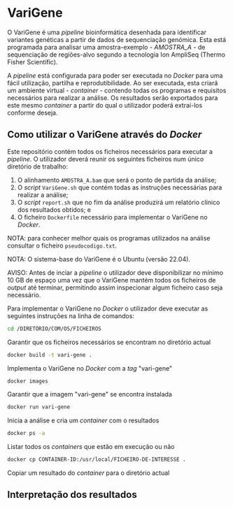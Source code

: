 # VariGene

O VariGene é uma *pipeline* bioinformática desenhada para identificar variantes genéticas a partir de dados de sequenciação genómica. Esta está programada para analisar uma amostra-exemplo - *AMOSTRA_A* - de sequenciação de regiões-alvo segundo a tecnologia Ion AmpliSeq (Thermo Fisher Scientific).

A *pipeline* está configurada para poder ser executada no *Docker* para uma fácil utilização, partilha e reprodutibilidade. Ao ser executada, esta criará um ambiente virtual - *container* - contendo todas os programas e requisitos necessários para realizar a análise. Os resultados serão exportados para este mesmo *container* a partir do qual o utilizador poderá extraí-los conforme deseja.

## Como utilizar o VariGene através do *Docker*

Este repositório contém todos os ficheiros necessários para executar a *pipeline*. O utilizador deverá reunir os seguintes ficheiros num único diretório de trabalho:

  1. O alinhamento `AMOSTRA_A.bam` que será o ponto de partida da análise;
  2. O *script* `VariGene.sh` que contém todas as instruções necessárias para realizar a análise;
  3. O *script* `report.sh` que no fim da análise produzirá um relatório clínico dos resultados obtidos; e
  4. O ficheiro `Dockerfile` necessário para implementar o VariGene no *Docker*.

NOTA: para conhecer melhor quais os programas utilizados na análise consultar o ficheiro `pseudocodigo.txt`.

NOTA: O sistema-base do VariGene é o Ubuntu (versão 22.04).

AVISO: Antes de inciar a *pipeline* o utilizador deve disponibilizar no mínimo 10 GB de espaço uma vez que o VariGene mantém todos os ficheiros de *output* até terminar, permitindo assim inspecionar algum ficheiro caso seja necessário.

Para implementar o VariGene no *Docker* o utilizador deve executar as seguintes instruções na linha de comandos:

```bash
cd /DIRETÓRIO/COM/OS/FICHEIROS
```
Garantir que os ficheiros necessários se encontram no diretório actual

```bash
docker build -t vari-gene .
```
Implementa o VariGene no *Docker* com a *tag* "vari-gene"

```bash
docker images
```
Garantir que a imagem "vari-gene" se encontra instalada

```bash
docker run vari-gene
```
Inicia a análise e cria um *container* com o resultados

```bash
docker ps -a
```
Listar todos os *containers* que estão em execução ou não

```bash
docker cp CONTAINER-ID:/usr/local/FICHEIRO-DE-INTERESSE .
```
Copiar um resultado do *container* para o diretório actual


## Interpretação dos resultados


